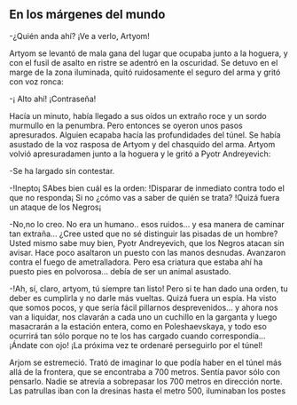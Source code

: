 ## En los márgenes del mundo

-¿Quién anda ahí? ¡Ve a verlo, Artyom!

Artyom se levantó de mala gana del lugar que ocupaba junto a la hoguera, y con el fusil de asalto en ristre se adentró en la oscuridad. Se detuvo en el marge de la zona iluminada, quitó ruidosamente el seguro del arma y gritó con voz ronca:

-¡ Alto ahí!  ¡Contraseña!

Hacía un minuto, había llegado a sus oídos un extraño roce y un sordo murmullo en la penumbra. Pero entonces se oyeron unos pasos apresurados. Alguien ecapaba hacía las profundidades del túnel. Se había asustado de la voz rasposa de Artyom y del chasquido del arma. Artyom volvió apresuradamen junto a la hoguera y le gritó a Pyotr Andreyevich:

-Se ha largado sin contestar.

-!Inepto¡ SAbes bien cuál es la orden: !Disparar de inmediato contra todo el que no responda¡ Si no ¿cómo vas a saber de quién se trata? !Quizá fuera un ataque de los Negros¡

-No,no lo creo. No era un humano.. esos ruidos... y esa manera de caminar tan extraña... ¿Cree usted que no sé distinguir las pisadas de un hombre? Usted mismo sabe muy bien, Pyotr Andreyevich, que los Negros atacan sin avisar. Hace poco asaltaron un puesto con las manos desnudas. Avanzaron contra el fuego de ametralladora. Pero esa criatura que estaba ahí ha puesto pies en polvorosa... debía de ser un animal asustado.

-!Ah, sí, claro, artyom, tú siempre tan listo! Pero si te han dado una orden, tu deber es cumplirla y no darle más vueltas. Quizá fuera un espía. Ha visto que somos pocos, y que sería fácil pillarnos desprevenidos... y ahora nos van a liquidar, nos clavarán a cada uno un cuchillo en la garganta y luego masacrarán a la estación entera, como en Poleshaevskaya, y todo eso ocurrirá tan sólo porque no te los has cargado cuando correspondía... ¡Ándate con ojo! ¡La próxima vez te ordenaré  perseguirlo por el túnel!

Arjom se estremeció. Trató de imaginar lo que podía haber en el túnel más allá de la frontera, que se encontraba a 700 metros. Sentía pavor sólo con pensarlo. Nadie se atrevía a sobrepasar los 700 metros en dirección norte. Las patrullas iban con la dresinas hasta el metro 500, iluminaban los postes

